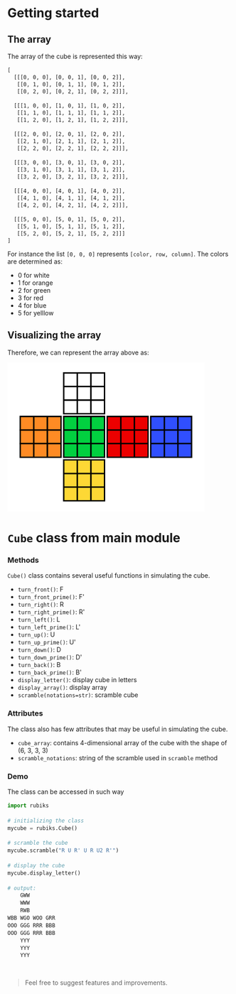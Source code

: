 # Getting started

## The array

The array of the cube is represented this way:

```
[
  [[[0, 0, 0], [0, 0, 1], [0, 0, 2]],
   [[0, 1, 0], [0, 1, 1], [0, 1, 2]],
   [[0, 2, 0], [0, 2, 1], [0, 2, 2]]],

  [[[1, 0, 0], [1, 0, 1], [1, 0, 2]],
   [[1, 1, 0], [1, 1, 1], [1, 1, 2]],
   [[1, 2, 0], [1, 2, 1], [1, 2, 2]]],

  [[[2, 0, 0], [2, 0, 1], [2, 0, 2]],
   [[2, 1, 0], [2, 1, 1], [2, 1, 2]],
   [[2, 2, 0], [2, 2, 1], [2, 2, 2]]],
  
  [[[3, 0, 0], [3, 0, 1], [3, 0, 2]],
   [[3, 1, 0], [3, 1, 1], [3, 1, 2]],
   [[3, 2, 0], [3, 2, 1], [3, 2, 2]]],

  [[[4, 0, 0], [4, 0, 1], [4, 0, 2]],
   [[4, 1, 0], [4, 1, 1], [4, 1, 2]],
   [[4, 2, 0], [4, 2, 1], [4, 2, 2]]],

  [[[5, 0, 0], [5, 0, 1], [5, 0, 2]],
   [[5, 1, 0], [5, 1, 1], [5, 1, 2]],
   [[5, 2, 0], [5, 2, 1], [5, 2, 2]]]
]
```

For instance the list `[0, 0, 0]` represents `[color, row, column]`.
The colors are determined as:
- 0 for white
- 1 for orange
- 2 for green
- 3 for red
- 4 for blue
- 5 for yelllow

## Visualizing the array

Therefore, we can represent the array above as:

<img src="assets/rubiks_cube.jpg">

# `Cube` class from main module

### Methods

`Cube()` class contains several useful functions in simulating the cube.
- `turn_front()`: F
- `turn_front_prime()`: F'
- `turn_right()`: R
- `turn_right_prime()`: R'
- `turn_left()`: L
- `turn_left_prime()`: L'
- `turn_up()`: U
- `turn_up_prime()`: U'
- `turn_down()`: D
- `turn_down_prime()`: D'
- `turn_back()`: B
- `turn_back_prime()`: B'
- `display_letter()`: display cube in letters
- `display_array()`: display array
- `scramble(notations=str)`: scramble cube

### Attributes

The class also has few attributes that may be useful in simulating the cube.
- `cube_array`: contains 4-dimensional array of the cube with the shape of (6, 3, 3, 3)
- `scramble_notations`: string of the scramble used in `scramble` method

### Demo

The class can be accessed in such way

```py
import rubiks

# initializing the class
mycube = rubiks.Cube()

# scramble the cube
mycube.scramble("R U R' U R U2 R'")

# display the cube
mycube.display_letter()

# output: 
    GWW
    WWW
    RWB
WBB WGO WOO GRR
OOO GGG RRR BBB
OOO GGG RRR BBB
    YYY
    YYY
    YYY
```

<br>

> Feel free to suggest features and improvements.
